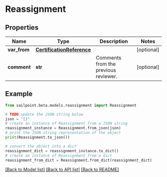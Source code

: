 # Reassignment


## Properties

Name | Type | Description | Notes
------------ | ------------- | ------------- | -------------
**var_from** | [**CertificationReference**](CertificationReference.md) |  | [optional] 
**comment** | **str** | Comments from the previous reviewer. | [optional] 

## Example

```python
from sailpoint.beta.models.reassignment import Reassignment

# TODO update the JSON string below
json = "{}"
# create an instance of Reassignment from a JSON string
reassignment_instance = Reassignment.from_json(json)
# print the JSON string representation of the object
print(Reassignment.to_json())

# convert the object into a dict
reassignment_dict = reassignment_instance.to_dict()
# create an instance of Reassignment from a dict
reassignment_from_dict = Reassignment.from_dict(reassignment_dict)
```
[[Back to Model list]](../README.md#documentation-for-models) [[Back to API list]](../README.md#documentation-for-api-endpoints) [[Back to README]](../README.md)


